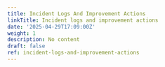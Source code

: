 ```yaml
---
title: Incident Logs And Improvement Actions
linkTitle: Incident logs and improvement actions
date: '2025-04-29T17:09:00Z'
weight: 1
description: No content
draft: false
ref: incident-logs-and-improvement-actions
---
```


